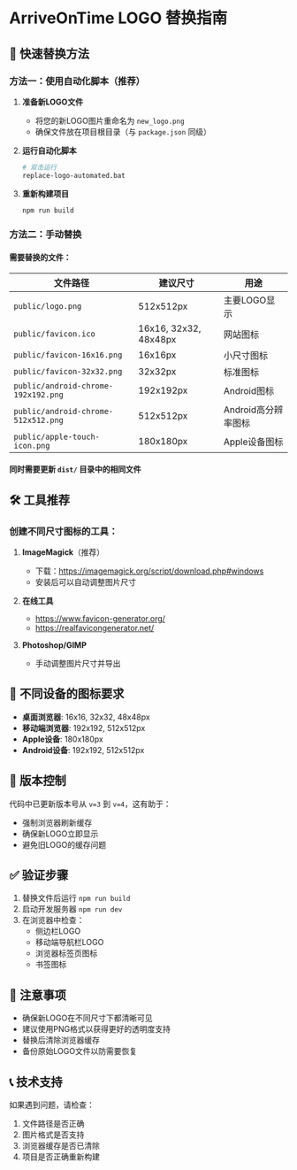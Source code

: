 # ArriveOnTime LOGO 替换指南

## 🎯 快速替换方法

### 方法一：使用自动化脚本（推荐）

1. **准备新LOGO文件**
   - 将您的新LOGO图片重命名为 `new_logo.png`
   - 确保文件放在项目根目录（与 `package.json` 同级）

2. **运行自动化脚本**
   ```bash
   # 双击运行
   replace-logo-automated.bat
   ```

3. **重新构建项目**
   ```bash
   npm run build
   ```

### 方法二：手动替换

#### 需要替换的文件：

| 文件路径 | 建议尺寸 | 用途 |
|---------|---------|------|
| `public/logo.png` | 512x512px | 主要LOGO显示 |
| `public/favicon.ico` | 16x16, 32x32, 48x48px | 网站图标 |
| `public/favicon-16x16.png` | 16x16px | 小尺寸图标 |
| `public/favicon-32x32.png` | 32x32px | 标准图标 |
| `public/android-chrome-192x192.png` | 192x192px | Android图标 |
| `public/android-chrome-512x512.png` | 512x512px | Android高分辨率图标 |
| `public/apple-touch-icon.png` | 180x180px | Apple设备图标 |

#### 同时需要更新 `dist/` 目录中的相同文件

## 🛠️ 工具推荐

### 创建不同尺寸图标的工具：

1. **ImageMagick**（推荐）
   - 下载：https://imagemagick.org/script/download.php#windows
   - 安装后可以自动调整图片尺寸

2. **在线工具**
   - https://www.favicon-generator.org/
   - https://realfavicongenerator.net/

3. **Photoshop/GIMP**
   - 手动调整图片尺寸并导出

## 📱 不同设备的图标要求

- **桌面浏览器**: 16x16, 32x32, 48x48px
- **移动端浏览器**: 192x192, 512x512px  
- **Apple设备**: 180x180px
- **Android设备**: 192x192, 512x512px

## 🔄 版本控制

代码中已更新版本号从 `v=3` 到 `v=4`，这有助于：
- 强制浏览器刷新缓存
- 确保新LOGO立即显示
- 避免旧LOGO的缓存问题

## ✅ 验证步骤

1. 替换文件后运行 `npm run build`
2. 启动开发服务器 `npm run dev`
3. 在浏览器中检查：
   - 侧边栏LOGO
   - 移动端导航栏LOGO
   - 浏览器标签页图标
   - 书签图标

## 🚨 注意事项

- 确保新LOGO在不同尺寸下都清晰可见
- 建议使用PNG格式以获得更好的透明度支持
- 替换后清除浏览器缓存
- 备份原始LOGO文件以防需要恢复

## 📞 技术支持

如果遇到问题，请检查：
1. 文件路径是否正确
2. 图片格式是否支持
3. 浏览器缓存是否已清除
4. 项目是否正确重新构建